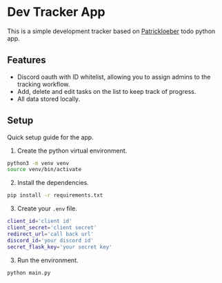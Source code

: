 # Dev Tracker App
 This is a simple development tracker based on [Patrickloeber](https://github.com/patrickloeber) todo python app.

## Features
 - Discord oauth with ID whitelist, allowing you to assign admins to the tracking workflow.
 - Add, delete and edit tasks on the list to keep track of progress.
 - All data stored locally.

## Setup
 Quick setup guide for the app.
 1. Create the python virtual environment.
 ```bash
 python3 -m venv venv
 source venv/bin/activate
 ```

 2. Install the dependencies.
 ```bash
 pip install -r requirements.txt
 ```

 3. Create your `.env` file.
 ```bash
 client_id='client id'
 client_secret='client secret'
 redirect_url='call back url'
 discord_id='your discord id'
 secret_flask_key='your secret key'
 ```

 3. Run the environment.
 ```bash
 python main.py
  ```